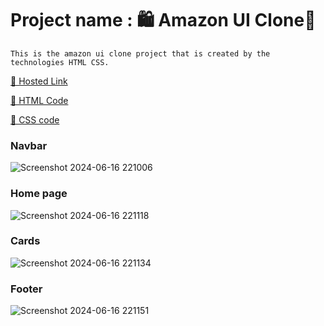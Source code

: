 # Project name : 🛍️ Amazon UI Clone🛒

```
This is the amazon ui clone project that is created by the technologies HTML CSS.
```
[📌 Hosted Link](https://kunalgaurav556.github.io/FS-21-Assignments/CSS%20Assignments/Amazon%20Clone/index.html)

[📌 HTML Code](./index.html)

[📌 CSS code](./style.css)

### Navbar
![Screenshot 2024-06-16 221006](https://github.com/KunalGaurav556/FS-21-Assignments/assets/145253265/18eefbb4-ce88-418b-90e1-8ca45a247538)

### Home page
![Screenshot 2024-06-16 221118](https://github.com/KunalGaurav556/FS-21-Assignments/assets/145253265/dd827456-03b1-4f8e-8589-92ad3a01b841)

### Cards
![Screenshot 2024-06-16 221134](https://github.com/KunalGaurav556/FS-21-Assignments/assets/145253265/f9d4958a-6022-4669-aeb5-7d5f77a89994)

### Footer
![Screenshot 2024-06-16 221151](https://github.com/KunalGaurav556/FS-21-Assignments/assets/145253265/fe1adc3a-2008-4502-a878-f02981e93f86)


